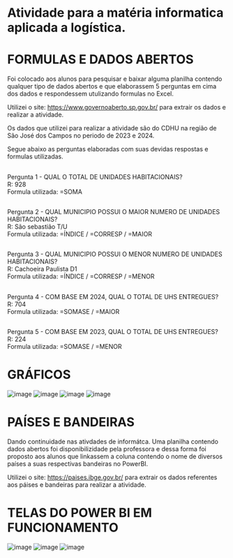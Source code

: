 # Atividade para a matéria informatica aplicada a logística.  

# FORMULAS E DADOS ABERTOS
Foi colocado aos alunos para pesquisar e baixar alguma planilha contendo qualquer tipo de dados abertos e que elaborassem 5 perguntas em cima dos dados e respondessem utulizando formulas no Excel.


Utilizei o site: https://www.governoaberto.sp.gov.br/ para extrair os dados e realizar a atividade.

Os dados que utilizei para realizar a atividade são do CDHU na região de São José dos Campos no periodo de 2023 e 2024.

Segue abaixo as perguntas elaboradas com suas devidas respostas e formulas utilizadas.


##
Pergunta 1 - QUAL O TOTAL DE UNIDADES HABITACIONAIS?  
R: 928  
Formula utilizada: =SOMA

##
Pergunta 2 - QUAL MUNICIPIO POSSUI O MAIOR NUMERO DE UNIDADES HABITACIONAIS?  
  R: São sebastião T/U  
  Formula utilizada: =ÍNDICE / =CORRESP / =MAIOR

##
Pergunta 3 - QUAL MUNICIPIO POSSUI O MENOR NUMERO DE UNIDADES HABITACIONAIS?  
  R: Cachoeira Paulista D1  
  Formula utilizada: =ÍNDICE / =CORRESP / =MENOR

##
Pergunta 4 - COM BASE EM 2024, QUAL O TOTAL DE UHS ENTREGUES?  
  R: 704  
  Formula utilizada: =SOMASE / =MAIOR

##
Pergunta 5 - COM BASE EM 2023, QUAL O TOTAL DE UHS ENTREGUES?  
  R: 224  
  Formula utilizada: =SOMASE / =MENOR

# GRÁFICOS
![image](https://github.com/user-attachments/assets/2591331b-6991-4528-91b0-a37617a82e1b)
![image](https://github.com/user-attachments/assets/e4948f93-8c85-4afc-8aec-7d8807df5cef)
![image](https://github.com/user-attachments/assets/23fb5166-689d-4079-800e-3543ce194ba7)
![image](https://github.com/user-attachments/assets/a047676e-1fe7-400d-8418-414be5c1a4ff)



  
# PAÍSES E BANDEIRAS
Dando continuidade nas ativdades de informátca. Uma planilha contendo dados abertos foi disponibilizidade pela professora e dessa forma foi proposto aos alunos que linkassem a coluna contendo o nome de diversos países a suas respectivas bandeiras no PowerBI.

Utilizei o site: https://paises.ibge.gov.br/ para extrair os dados referentes aos páises e bandeiras para realizar a atividade.

# TELAS DO POWER BI EM FUNCIONAMENTO
![image](https://github.com/user-attachments/assets/2f887f47-46a3-41c4-b873-3092e68bbf62) 
![image](https://github.com/user-attachments/assets/fb2a4f97-3dec-4eac-9cde-a9c2aefd0f9f) 
![image](https://github.com/user-attachments/assets/8e0dc891-cd1e-4604-9d44-24d2a71fec67)














